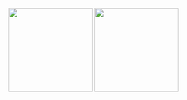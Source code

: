 <img height="170em" src="https://github-readme-stats.vercel.app/api?username=LeonardoRangel12&show_icons=true&theme=dracula&include_all_commits=true&count_private=true"/>

<img height="170em" src="https://github-readme-stats.vercel.app/api/top-langs/?username=MADGRISMAD&layout=compact&langs_count=7&theme=dracula"/>
